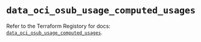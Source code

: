 # `data_oci_osub_usage_computed_usages`

Refer to the Terraform Registory for docs: [`data_oci_osub_usage_computed_usages`](https://registry.terraform.io/providers/oracle/oci/6.18.0/docs/data-sources/osub_usage_computed_usages).
